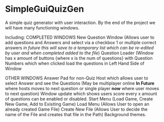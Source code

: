 # SimpleGuiQuizGen
A simple quiz generator with user interaction.
By the end of the project we will have many functioning windows.

Including:
COMPLETED WINDOWS
New Question Window (Allows user to add questions and Answers and select via a checkbox 1 or multiple correct answers *in future this will save to a temporary list which can be re-edited by user and when completed added to the file*)
Question Loader (Window has x amount of buttons {where x is the num of questions} with Question Numbers which when clicked load the questions in Left Hand Side of Window 

OTHER WINDOWS
Answer Pad for non-Quiz Host which allows user to select Answer and see the Questions (May be multiplayer online **In Future** where hosts moves to next question or single player **now** where user moves to next question)
Window update which shows users score every x amount of questions can be enabled or disabled. 
Start Menu (Load Game, Create New Game, Add to Exisiting Game)
Load Menu (Allows User to open an already created Game File)
Create New File (Allows User to decide the name of the File and creates that file in the Path)
Background themes.








